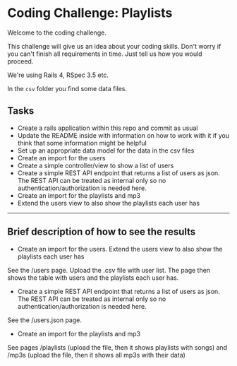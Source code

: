 # Coding Challenge: Playlists

Welcome to the coding challenge.

This challenge will give us an idea about your coding skills. Don't worry if you can't finish all requirements in time. Just tell us how you would proceed.

We're using Rails 4, RSpec 3.5 etc.

In the `csv` folder you find some data files.

## Tasks

- Create a rails application within this repo and commit as usual
- Update the README inside with information on how to work with it if you think that some information might be helpful
- Set up an appropriate data model for the data in the csv files
- Create an import for the users
- Create a simple controller/view to show a list of users
- Create a simple REST API endpoint that returns a list of users as json. The REST API can be treated as internal only so no authentication/authorization is needed here.
- Create an import for the playlists and mp3
- Extend the users view to also show the playlists each user has


-------------------------------------------
Brief description of how to see the results
-------------------------------------------
- Create an import for the users. Extend the users view to also show the playlists each user has

See the /users page. Upload the .csv file with user list. 
The page then shows the table with users and the playlists each user has.



- Create a simple REST API endpoint that returns a list of users as json. The REST API can be treated as internal only so no authentication/authorization
is needed here.

See the /users.json page.



- Create an import for the playlists and mp3

See pages /playlists (upload the file, then it shows playlists with songs) and /mp3s (upload the file, then it shows all mp3s with their data)
